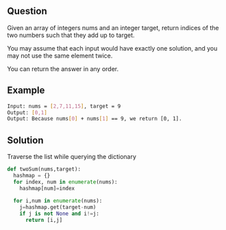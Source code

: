## Question
Given an array of integers nums and an integer target, return indices of the two numbers such that they add up to target.

You may assume that each input would have exactly one solution, and you may not use the same element twice.

You can return the answer in any order.

## Example
```bash
Input: nums = [2,7,11,15], target = 9
Output: [0,1]
Output: Because nums[0] + nums[1] == 9, we return [0, 1].
```

## Solution
Traverse the list while querying the dictionary

```python
def twoSum(nums,target):
  hashmap = {}
  for index, num in enumerate(nums):
    hashmap[num]=index
    
  for i,num in enumerate(nums):
    j=hashmap.get(target-num)
    if j is not None and i!=j:
      return [i,j]
```
